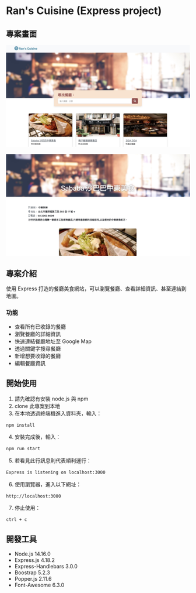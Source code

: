 # Ran's Cuisine (Express project)

## 專案畫面

![Front Page](./public/images/snapshot.jpg)
&emsp;
![Restaurant's Detail Page ](./public/images/snapshot_detail.jpg)

## 專案介紹

使用 Express 打造的餐廳美食網站，可以瀏覽餐廳、查看詳細資訊、甚至連結到地圖。

### 功能

- 查看所有已收錄的餐廳
- 瀏覽餐廳的詳細資訊
- 快速連結餐廳地址至 Google Map
- 透過關鍵字搜尋餐廳
- 新增想要收錄的餐廳
- 編輯餐廳資訊

## 開始使用

1. 請先確認有安裝 node.js 與 npm
2. clone 此專案到本地
3. 在本地透過終端機進入資料夾，輸入：
    
  ``` bash
  npm install
  ```

4. 安裝完成後，輸入：

  ``` bash
  npm run start
  ```

5. 若看見此行訊息則代表順利運行：

  ``` bash
  Express is listening on localhost:3000
  ```

6. 使用瀏覽器，進入以下網址：

  ```
  http://localhost:3000
  ```

7. 停止使用：

  ``` bash
  ctrl + c
  ```

## 開發工具

- Node.js 14.16.0
- Express.js 4.18.2
- Express-Handlebars 3.0.0
- Boostrap 5.2.3
- Popper.js 2.11.6
- Font-Awesome 6.3.0